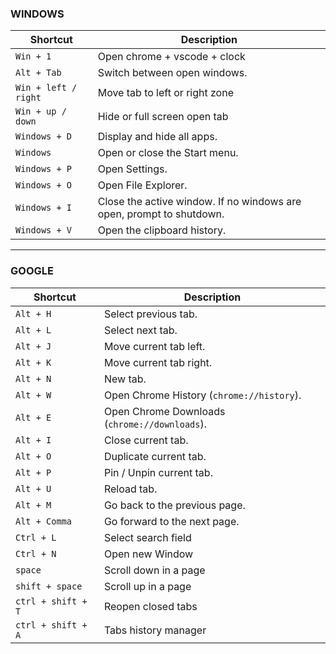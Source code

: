 ### WINDOWS

| Shortcut        | Description                                            |
|-----------------|--------------------------------------------------------|
| `Win + 1`       | Open chrome + vscode + clock                          |
| `Alt + Tab`     | Switch between open windows.                          |
| `Win + left / right`    | Move tab to left or right zone                                |
| `Win + up / down`    | Hide or full screen open tab                                |
| `Windows + D`   | Display and hide all apps.                            |
| `Windows`       | Open or close the Start menu.                         |
| `Windows + P`   | Open Settings.                                         |
| `Windows + O`   | Open File Explorer.                                   |
| `Windows + I`      | Close the active window. If no windows are open, prompt to shutdown. |
| `Windows + V`   | Open the clipboard history.                           |


---


### GOOGLE

| Shortcut        | Description                                            |
|-----------------|--------------------------------------------------------|
| `Alt + H`       | Select previous tab.                                   |
| `Alt + L`       | Select next tab.                                       |
| `Alt + J`       | Move current tab left.                                 |
| `Alt + K`       | Move current tab right.                                |
| `Alt + N`       | New tab.                                               |
| `Alt + W`       | Open Chrome History (`chrome://history`).              |
| `Alt + E`       | Open Chrome Downloads (`chrome://downloads`).              |
| `Alt + I`       | Close current tab.                                     |
| `Alt + O`       | Duplicate current tab.                                 |
| `Alt + P`       | Pin / Unpin current tab.                               |
| `Alt + U`       | Reload tab.                                            |
| `Alt + M`       | Go back to the previous page.                          |
| `Alt + Comma`   | Go forward to the next page.                           |
| `Ctrl + L`   | Select search field                           |
| `Ctrl + N`   | Open new Window                           |
| `space`   | Scroll down in a page                           |
| `shift + space`   | Scroll up in a page                           |
| `ctrl + shift + T`   | Reopen closed tabs                           |
| `ctrl + shift + A`   | Tabs history manager                           |




